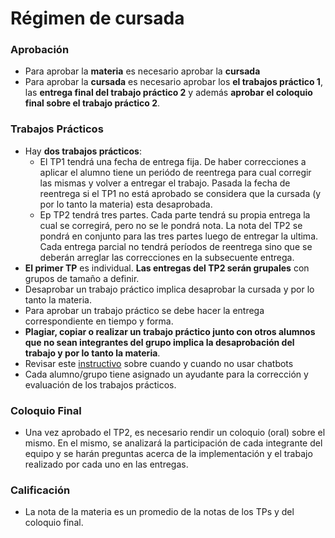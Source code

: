 Régimen de cursada
==================


### Aprobación

* Para aprobar la **materia** es necesario aprobar la **cursada**
* Para aprobar la **cursada** es necesario aprobar los **el trabajos práctico 1**, las **entrega final del trabajo práctico 2** y además **aprobar el coloquio final sobre el trabajo práctico 2**.


### Trabajos Prácticos

* Hay **dos trabajos prácticos**:
    * El TP1 tendrá una fecha de entrega fija. De haber correcciones a aplicar el alumno tiene un periódo de reentrega para cual corregir las mismas y volver a entregar el trabajo. Pasada la fecha de reentrega si el TP1 no está aprobado se considera que la cursada (y por lo tanto la materia) esta desaprobada.
    * Ep TP2 tendrá tres partes. Cada parte tendrá su propia entrega la cual se corregirá, pero no se le pondrá nota. La nota del TP2 se pondrá en conjunto para las tres partes luego de entregar la ultima. Cada entrega parcial no tendrá períodos de reentrega sino que se deberán arreglar las correcciones en la subsecuente entrega.
* **El primer TP** es individual. **Las entregas del TP2 serán grupales** con grupos de tamaño a definir.
* Desaprobar un trabajo práctico implica desaprobar la cursada y por lo tanto la materia.
* Para aprobar un trabajo práctico se debe hacer la entrega correspondiente en tiempo y forma.
* **Plagiar, copiar o realizar un trabajo práctico junto con otros alumnos que no sean integrantes del grupo implica la desaprobación del trabajo y por lo tanto la materia**.
* Revisar este [instructivo](utils/chatbots) sobre cuando y cuando no usar chatbots
* Cada alumno/grupo tiene asignado un ayudante para la corrección y evaluación de los trabajos prácticos.

### Coloquio Final
* Una vez aprobado el TP2, es necesario rendir un coloquio (oral) sobre el mismo. En el mismo, se analizará la participación de cada integrante del equipo y se harán preguntas acerca de la implementación y el trabajo realizado por cada uno en las entregas.

### Calificación

* La nota de la materia es un promedio de la notas de los TPs y del coloquio final.
